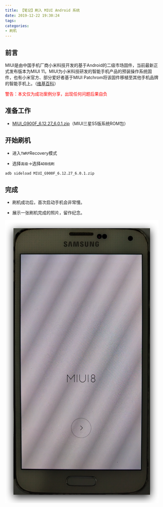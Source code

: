 ```yaml
---
title: 【笔记】刷入 MIUI Android 系统
date: 2019-12-22 19:30:24
tags:
categories:
- 刷机
---
```


## 前言

MIUI是由中国手机厂商小米科技开发的基于Android的二级市场固件，当前最新正式发布版本为MIUI 11。MIUI为小米科技研发的智能手机产品的预装操作系统固件，也有小米官方、部分爱好者基于MIUI Patchrom将该固件移植至其他手机品牌的智能手机上。（[维基百科](https://zh.wikipedia.org/zh-cn/MIUI)）

<!-- more -->

<font color="red">警告：本文仅为成功案例分享，出现任何问题后果自负</font>

## 准备工作

- [MIUI_G900F_6.12.27_6.0.1.zip](https://drive.google.com/file/d/1OLasAyAO7MgIUhO6ErJtQW9KkAqOzkMD/view)（MIUI三星S5版系统ROM包）

## 开始刷机

- 进入`TWRP`Recovery模式

- 选择`高级`->选择`ADB线刷`

``` bash
adb sideload MIUI_G900F_6.12.27_6.0.1.zip
```

## 完成

- 刷机成功后，首次启动手机会非常慢。

- 展示一张刷机完成的照片，留作纪念。

![01.png](/images/20191222193024/01.png)

